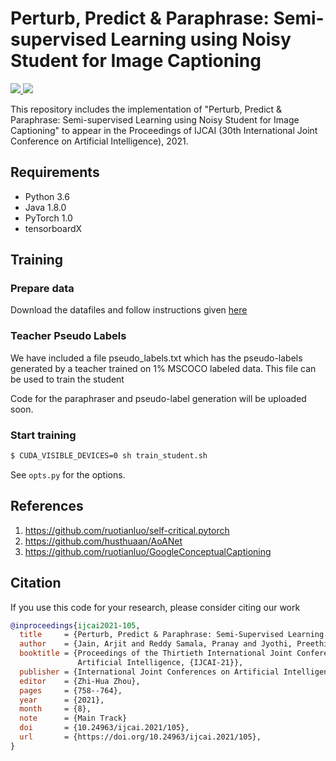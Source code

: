 # Perturb, Predict & Paraphrase: Semi-supervised Learning using Noisy Student for Image Captioning

<p>
  <a href="https://www.ijcai.org/proceedings/2021/">
    <img src="https://img.shields.io/badge/IJCAI-2021-red">
  </a>
    <a href="https://www.ijcai.org/proceedings/2021/0105.pdf">
      <img src="http://img.shields.io/badge/Paper-PDF-brightgreen.svg">
  </a>
</p>

This repository includes the implementation of "Perturb, Predict & Paraphrase: Semi-supervised Learning using Noisy Student for Image Captioning" to appear in the Proceedings of IJCAI (30th International Joint Conference on Artificial Intelligence), 2021.

## Requirements

- Python 3.6
- Java 1.8.0
- PyTorch 1.0
- tensorboardX


## Training 

### Prepare data

Download the datafiles and follow instructions given [here](https://github.com/ruotianluo/self-critical.pytorch/tree/master/data)

### Teacher Pseudo Labels

We have included a file pseudo_labels.txt which has the pseudo-labels generated by a teacher trained on 1% MSCOCO labeled data. This file can be used to train the student

Code for the paraphraser and pseudo-label generation will be uploaded soon.

### Start training

```bash
$ CUDA_VISIBLE_DEVICES=0 sh train_student.sh
```

See `opts.py` for the options. 

## References
1. https://github.com/ruotianluo/self-critical.pytorch
2. https://github.com/husthuaan/AoANet
3. https://github.com/ruotianluo/GoogleConceptualCaptioning

## Citation

If you use this code for your research, please consider citing our work

```bibtex
@inproceedings{ijcai2021-105,
  title     = {Perturb, Predict & Paraphrase: Semi-Supervised Learning using Noisy Student for Image Captioning},
  author    = {Jain, Arjit and Reddy Samala, Pranay and Jyothi, Preethi and Mittal, Deepak and Singh, Maneesh},
  booktitle = {Proceedings of the Thirtieth International Joint Conference on
               Artificial Intelligence, {IJCAI-21}},
  publisher = {International Joint Conferences on Artificial Intelligence Organization},
  editor    = {Zhi-Hua Zhou},
  pages     = {758--764},
  year      = {2021},
  month     = {8},
  note      = {Main Track}
  doi       = {10.24963/ijcai.2021/105},
  url       = {https://doi.org/10.24963/ijcai.2021/105},
}

```
